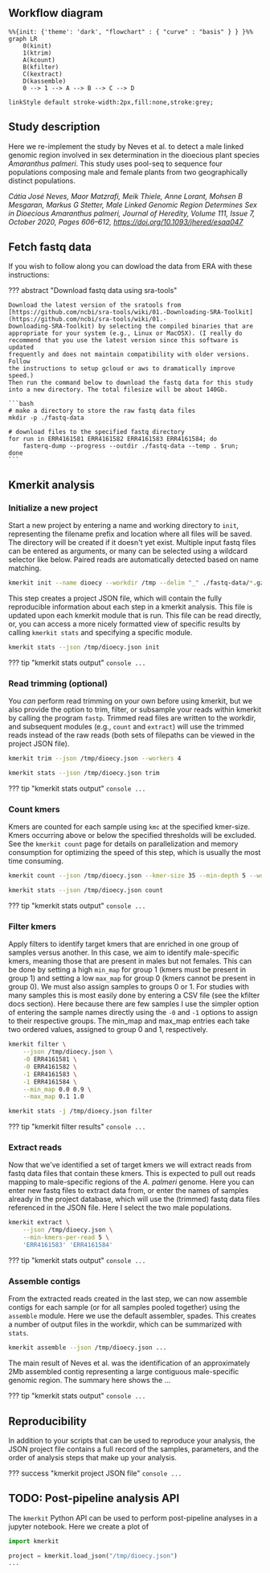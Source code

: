 

## Workflow diagram

```mermaid
%%{init: {'theme': 'dark', "flowchart" : { "curve" : "basis" } } }%%
graph LR
	0(kinit)
	1(ktrim)
	A(kcount)
	B(kfilter)
	C(kextract)
	D(kassemble)
	0 --> 1 --> A --> B --> C --> D

linkStyle default stroke-width:2px,fill:none,stroke:grey;   	
```

## Study description

Here we re-implement the study by Neves et al. to detect a male linked 
genomic region involved in sex determination in the dioecious plant species *Amaranthus palmeri*. This study uses pool-seq to sequence four populations composing male and female plants from two geographically distinct populations.

<cite>Cátia José Neves, Maor Matzrafi, Meik Thiele, Anne Lorant, Mohsen B Mesgaran, Markus G Stetter, Male Linked Genomic Region Determines Sex in Dioecious Amaranthus palmeri, Journal of Heredity, Volume 111, Issue 7, October 2020, Pages 606–612, <a href=https://doi.org/10.1093/jhered/esaa047>https://doi.org/10.1093/jhered/esaa047</a></cite>


## Fetch fastq data
If you wish to follow along you can dowload the data from ERA with these instructions:
<!-- 
??? abstract "download fastq data using wget"
    ```bash
    # make a directory to store the raw fastq data files
    mkdir -p ./fastq-data

    URLS=(
        ftp://ftp.sra.ebi.ac.uk/vol1/fastq/ERR416/001/ERR4161581/ERR4161581_1.fastq.gz
        ftp://ftp.sra.ebi.ac.uk/vol1/fastq/ERR416/001/ERR4161582/ERR4161582_1.fastq.gz
        ftp://ftp.sra.ebi.ac.uk/vol1/fastq/ERR416/001/ERR4161583/ERR4161583_1.fastq.gz
        ftp://ftp.sra.ebi.ac.uk/vol1/fastq/ERR416/001/ERR4161584/ERR4161584_1.fastq.gz
    )

    # download files to the specified fastq directory
    for url in ERR4161581 ERR4161582 ERR4161583 ERR4161584; do
        wget $url;
    done
    ```
 -->
??? abstract "Download fastq data using sra-tools"

    Download the latest version of the sratools from [https://github.com/ncbi/sra-tools/wiki/01.-Downloading-SRA-Toolkit](https://github.com/ncbi/sra-tools/wiki/01.-
    Downloading-SRA-Toolkit) by selecting the compiled binaries that are 
    appropriate for your system (e.g., Linux or MacOSX). (I really do 
    recommend that you use the latest version since this software is updated
    frequently and does not maintain compatibility with older versions. Follow
    the instructions to setup gcloud or aws to dramatically improve speed.)
    Then run the command below to download the fastq data for this study 
    into a new directory. The total filesize will be about 140Gb.

    ```bash
    # make a directory to store the raw fastq data files
    mkdir -p ./fastq-data

    # download files to the specified fastq directory
    for run in ERR4161581 ERR4161582 ERR4161583 ERR4161584; do
        fasterq-dump --progress --outdir ./fastq-data --temp . $run;
    done
    ```


## Kmerkit analysis
### Initialize a new project
Start a new project by entering a name and working directory to `init`, 
representing the filename prefix and location where all files will be saved. 
The directory will be created if it doesn't yet exist. Multiple input fastq 
files can be entered as arguments, or many can be selected using a wildcard 
selector like below. Paired reads are automatically detected based on name matching.

```bash
kmerkit init --name dioecy --workdir /tmp --delim "_" ./fastq-data/*.gz 
```

This step creates a project JSON file, which will contain the fully reproducible 
information about each step in a kmerkit analysis. This file is updated 
upon each kmerkit module that is run. This file can be read directly, 
or, you can access a more nicely formatted view of specific results by calling
`kmerkit stats` and specifying a specific module.

```bash
kmerkit stats --json /tmp/dioecy.json init
```

??? tip "kmerkit stats output"
	```console
	...
	```

### Read trimming (optional)
You *can* perform read trimming on your own before using kmerkit, but we also
provide the option to trim, filter, or subsample your reads within kmerkit
by calling the program `fastp`. Trimmed read files are written to the workdir, 
and subsequent modules (e.g., `count` and `extract`) will 
use the trimmed reads instead of the raw reads (both sets of filepaths can 
be viewed in the project JSON file).

```bash
kmerkit trim --json /tmp/dioecy.json --workers 4
```

```bash
kmerkit stats --json /tmp/dioecy.json trim
```

??? tip "kmerkit stats output"
	```console
	...
	```

### Count kmers
Kmers are counted for each sample using `kmc` at the specified kmer-size. 
Kmers occurring above or below the specified thresholds will be excluded. 
See the `kmerkit count` page for details on parallelization and memory
consumption for optimizing the speed of this step, which is usually 
the most time consuming. 

```bash
kmerkit count --json /tmp/dioecy.json --kmer-size 35 --min-depth 5 --workers 4 
```


```bash
kmerkit stats --json /tmp/dioecy.json count
```

??? tip "kmerkit stats output"
	```console
	...
	```

### Filter kmers
Apply filters to identify target kmers that are enriched in one group of 
samples versus another. In this case, we aim to identify male-specific kmers,
meaning those that are present in males but not females. This can be done 
by setting a high `min_map` for group 1 (kmers must be present in group 1) and 
setting a low `max_map` for group 0 (kmers cannot be present in group 0). We
must also assign samples to groups 0 or 1. For studies with many samples this
is most easily done by entering a CSV file (see the kfilter docs section). Here
because there are few samples I use the simpler option of entering the sample
names directly using the `-0` and `-1` options to assign to their respective
groups. The min_map and max_map entries each take two ordered values, assigned
to group 0 and 1, respectively.

```bash
kmerkit filter \
	--json /tmp/dioecy.json \
	-0 ERR4161581 \
	-0 ERR4161582 \
	-1 ERR4161583 \
	-1 ERR4161584 \
	--min_map 0.0 0.9 \
	--max_map 0.1 1.0  
```

<!-- Will probably switch to this...
```bash
# Alt idea that would allow >2 groups...
kmerkit filter \
	--json /tmp/dioecy.json \
	--group 0 0.0 0.1 'ERR4161581' 'ERR4161582' \
	--group 1 0.5 1.0 'ERR416158[3-4]'   # allows for regex name selectors
```
 -->

```bash
kmerkit stats -j /tmp/dioecy.json filter
```
??? tip "kmerkit filter results"
	```console
	...
	```

### Extract reads 
Now that we've identified a set of target kmers we will extract reads from 
fastq data files that contain these kmers. This is expected to pull out reads
mapping to male-specific regions of the <i>A. palmeri</i> genome. Here you 
can enter new fastq files to extract data from, or enter the names of samples
already in the project database, which will use the (trimmed) fastq data files
referenced in the JSON file. Here I select the two male populations.

```bash
kmerkit extract \
	--json /tmp/dioecy.json \
	--min-kmers-per-read 5 \
	'ERR4161583' 'ERR4161584'
```

??? tip "kmerkit stats output"
	```console
	...
	```


### Assemble contigs 
From the extracted reads created in the last step, we can now assemble contigs
for each sample (or for all samples pooled together) using the `assemble` 
module. Here we use the default assembler, spades. This creates a number of
output files in the workdir, which can be summarized with `stats`. 

```bash
kmerkit assemble --json /tmp/dioecy.json ...
```

The main result of Neves et al. was the identification of an approximately
2Mb assembled contig representing a large contiguous male-specific genomic
region. The summary here shows the ...

??? tip "kmerkit stats output"
	```console
	...
	```

## Reproducibility
In addition to your scripts that can be used to reproduce your analysis, the 
JSON project file contains a full record of the samples, parameters, and the
order of analysis steps that make up your analysis.

??? success "kmerkit project JSON file"
	```console
	...
	```


## TODO: Post-pipeline analysis API
The `kmerkit` Python API can be used to perform post-pipeline analyses 
in a jupyter notebook. Here we create a plot of 

```python
import kmerkit

project = kmerkit.load_json("/tmp/dioecy.json")
...
```


